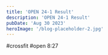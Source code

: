```yaml
---
title: 'OPEN 24-1 Result'
description: 'OPEN 24-1 Result'
pubDate: 'Aug 30 2023'
heroImage: '/blog-placeholder-2.jpg'
---
```

#crossfit #open
8:27
